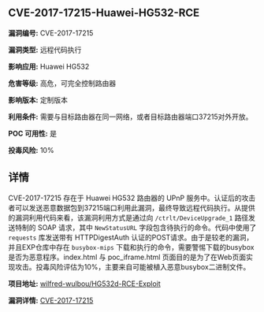 ## CVE-2017-17215-Huawei-HG532-RCE

**漏洞编号:** CVE-2017-17215

**漏洞类型:** 远程代码执行

**影响应用:** Huawei HG532

**危害等级:** 高危，可完全控制路由器

**影响版本:** 定制版本

**利用条件:** 需要与目标路由器在同一网络，或者目标路由器端口37215对外开放。

**POC 可用性:** 是

**投毒风险:** 10%

## 详情

CVE-2017-17215 存在于 Huawei HG532 路由器的 UPnP 服务中。认证后的攻击者可以发送恶意数据包到37215端口利用此漏洞，最终导致远程代码执行。从提供的漏洞利用代码来看，该漏洞利用方式是通过向 `/ctrlt/DeviceUpgrade_1` 路径发送特制的 SOAP 请求，其中 `NewStatusURL` 字段包含待执行的命令。代码中使用了 `requests` 库发送带有 HTTPDigestAuth 认证的POST请求。由于是较老的漏洞，并且EXP仓库中存在 `busybox-mips` 下载和执行的命令，需要警惕下载的busybox是否为恶意程序。index.html 与 poc_iframe.html 页面目的是为了在Web页面实现攻击。投毒风险评估为10%，主要来自可能被植入恶意busybox二进制文件。

**项目地址:** [wilfred-wulbou/HG532d-RCE-Exploit](https://github.com/wilfred-wulbou/HG532d-RCE-Exploit)

**漏洞详情:** [CVE-2017-17215](https://nvd.nist.gov/vuln/detail/CVE-2017-17215)